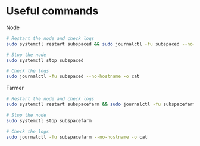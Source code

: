 # Useful commands

Node

```bash
# Restart the node and check logs
sudo systemctl restart subspaced && sudo journalctl -fu subspaced --no-hostname -o cat
```

```bash
# Stop the node
sudo systemctl stop subspaced
```

```bash
# Check the logs
sudo journalctl -fu subspaced --no-hostname -o cat
```

Farmer

```bash
# Restart the node and check logs
sudo systemctl restart subspacefarm && sudo journalctl -fu subspacefarm --no-hostname -o cat
```

```bash
# Stop the node
sudo systemctl stop subspacefarm 
```

```bash
# Check the logs
sudo journalctl -fu subspacefarm --no-hostname -o cat
```
